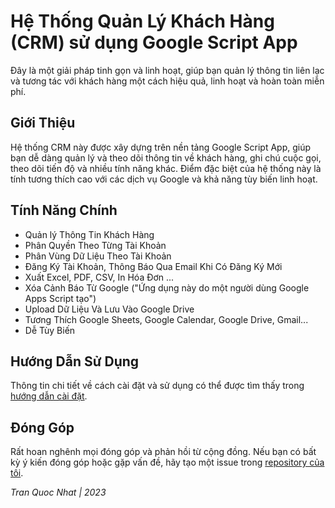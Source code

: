 # Hệ Thống Quản Lý Khách Hàng (CRM) sử dụng Google Script App

Đây là một giải pháp tinh gọn và linh hoạt, giúp bạn quản lý thông tin liên lạc và tương tác với khách hàng một cách hiệu quả, linh hoạt và hoàn toàn miễn phí.

## Giới Thiệu

Hệ thống CRM này được xây dựng trên nền tảng Google Script App, giúp bạn dễ dàng quản lý và theo dõi thông tin về khách hàng, ghi chú cuộc gọi, theo dõi tiến độ và nhiều tính năng khác. Điểm đặc biệt của hệ thống này là tính tương thích cao với các dịch vụ Google và khả năng tùy biến linh hoạt.

## Tính Năng Chính

- Quản lý Thông Tin Khách Hàng
- Phân Quyền Theo Từng Tài Khoản
- Phân Vùng Dữ Liệu Theo Tài Khoản
- Đăng Ký Tài Khoản, Thông Báo Qua Email Khi Có Đăng Ký Mới
- Xuất Excel, PDF, CSV, In Hóa Đơn ...
- Xóa Cảnh Báo Từ Google ("Ứng dụng này do một người dùng Google Apps Script tạo")
- Upload Dữ Liệu Và Lưu Vào Google Drive
- Tương Thích Google Sheets, Google Calendar, Google Drive, Gmail...
- Dễ Tùy Biến

## Hướng Dẫn Sử Dụng

Thông tin chi tiết về cách cài đặt và sử dụng có thể được tìm thấy trong [hướng dẫn cài đặt](link_cai_dat).

## Đóng Góp

Rất hoan nghênh mọi đóng góp và phản hồi từ cộng đồng. Nếu bạn có bất kỳ ý kiến đóng góp hoặc gặp vấn đề, hãy tạo một issue trong [repository của tôi](link_repository).

*Tran Quoc Nhat | 2023*
